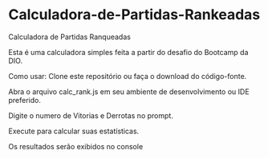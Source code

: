 # Calculadora-de-Partidas-Rankeadas

Calculadora de Partidas Ranqueadas

Esta é uma calculadora simples feita a partir do desafio do Bootcamp da DIO.

Como usar:
Clone este repositório ou faça o download do código-fonte.

Abra o arquivo calc_rank.js em seu ambiente de desenvolvimento ou IDE preferido.

Digite o numero de Vitorias e Derrotas no prompt.

Execute para calcular suas estatísticas.

Os resultados serão exibidos no console
